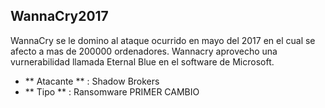 ## WannaCry2017
WannaCry se le domino al ataque ocurrido en mayo del 2017 en el cual se afecto a mas de 200000 ordenadores.
Wannacry aprovecho una vurnerabilidad llamada Eternal Blue en el software de Microsoft.
  - ** Atacante ** : Shadow Brokers
  - ** Tipo ** : Ransomware
PRIMER CAMBIO